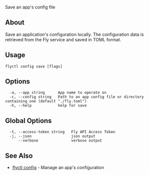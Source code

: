 <p class="font-medium tracking-tight text-gray-400 text-lg -mt-4 mb-9 pb-5 border-b">
  Save an app's config file
</p>

## About

Save an application's configuration locally. The configuration data is
retrieved from the Fly service and saved in TOML format.

## Usage

~~~
flyctl config save [flags]
~~~

## Options

~~~
  -a, --app string      App name to operate on
  -c, --config string   Path to an app config file or directory containing one (default "./fly.toml")
  -h, --help            help for save
~~~

## Global Options

~~~
  -t, --access-token string   Fly API Access Token
  -j, --json                  json output
      --verbose               verbose output
~~~

## See Also

* [flyctl config](/docs/flyctl/config/)	 - Manage an app's configuration

